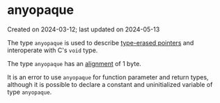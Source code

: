 # anyopaque #

Created on 2024-03-12; last updated on 2024-05-13

The type `anyopaque` is used to describe [type-erased pointers](./type-erased-pointers.md) and interoperate with C's `void` type.

The type `anyopaque` has an [alignment](./alignment.md) of 1 byte.

It is an error to use `anyopaque` for function parameter and return types, although it is possible to declare a constant and uninitialized variable of type `anyopaque`.
